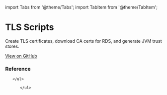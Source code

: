 import Tabs from '@theme/Tabs';
import TabItem from '@theme/TabItem';

# TLS Scripts

Create TLS certificates, download CA certs for RDS, and generate JVM trust stores.

<a href="https://github.com/gruntwork-io/terraform-aws-service-catalog/tree/master/modules/tls-scripts" className="link-button">View on GitHub</a>

### Reference

<Tabs>
  <TabItem value="inputs" label="Inputs" default>
    <ul>
      
    </ul>
  </TabItem>
  <TabItem value="outputs" label="Outputs">
    <ul>
      
    </ul>
  </TabItem>
</Tabs>


<!-- ##DOCS-SOURCER-START
{"sourcePlugin":"Service Catalog Reference","hash":"4c8ae7cbb51d1ebc70c547b82916091a"}
##DOCS-SOURCER-END -->
